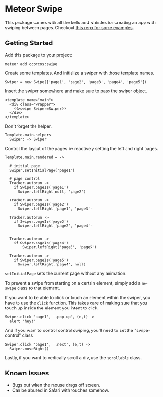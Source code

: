 # Meteor Swipe

This package comes with all the bells and whistles for creating an app with swiping between pages. Checkout [this repo for some examples](https://github.com/ccorcos/meteor-swipe-examples).

## Getting Started

Add this package to your project:

```
meteor add ccorcos:swipe
```

Create some templates. And initialize a swiper with those template names.

`Swiper = new Swipe(['page1', 'page2', 'page3', 'page4', 'page5'])`

Insert the swiper somewhere and make sure to pass the swiper object.

```
<template name="main">
  <div class="wrapper">
    {{>swipe Swiper=Swiper}}
  </div>
</template>
```

Don't forget the helper.

```
Template.main.helpers
  Swiper: -> Swiper
```

Control the layout of the pages by reactively setting the left and right
pages.

```
Template.main.rendered = ->

  # initial page
  Swiper.setInitialPage('page1')

  # page control
  Tracker.autorun ->
    if Swiper.pageIs('page1')
      Swiper.leftRight(null, 'page2')

  Tracker.autorun ->
    if Swiper.pageIs('page2')
      Swiper.leftRight('page1', 'page3')

  Tracker.autorun ->
    if Swiper.pageIs('page3')
      Swiper.leftRight('page2', 'page4')


  Tracker.autorun ->
    if Swiper.pageIs('page4')
        Swiper.leftRight('page3', 'page5')

  Tracker.autorun ->
    if Swiper.pageIs('page5')
      Swiper.leftRight('page4', null)
```

`setInitialPage` sets the current page without any animation.

To prevent a swipe from starting on a certain element, simply add a `no-swipe`
class to that element.

If you want to be able to click or touch an element within the swiper, you have
to use the `click` function. This takes care of making sure that you
touch up inside the element you intent to click.

```
Swiper.click 'page1', '.pop-up', (e,t) ->
  alert 'hey!'
```

And if you want to control control swiping, you'll need to set the "swipe-control" class
```
Swiper.click 'page1', '.next', (e,t) ->
  Swiper.moveRight()
```

Lastly, if you want to vertically scroll a div, use the `scrollable` class.


## Known Issues
- Bugs out when the mouse drags off screen.
- Can be abused in Safari with touches somehow.

